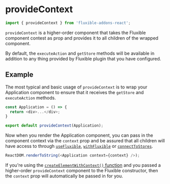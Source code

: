 # provideContext

```js
import { provideContext } from 'fluxible-addons-react';
```

`provideContext` is a higher-order component that takes the Fluxible
component contest as prop and provides it to all children of the
wrapped component.

By default, the `executeAction` and `getStore` methods will be
available in addition to any thing provided by Fluxible plugin that
you have configured.

## Example

The most typical and basic usage of `provideContext` is to wrap your
Application component to ensure that it receives the `getStore` and
`executeAction` methods.

```js
const Application = () => {
  return <div>...</div>;
}

export default provideContext(Application);
```

Now when you render the Application component, you can pass in the
component context via the `context` prop and be assured that all
children will have access to through
[`useFluxible`](./useFluxible.md),
[`withFluxible`](./withFluxible.md) or
[`connectToStores`](./connectToStores.md).

```js
ReactDOM.renderToString(<Application context={context} />);
```

If you're using the [`createElementWithContext()`
function](createElementWithContext.md) and you passed a higher-order
`provideContext` component to the Fluxible constructor, then the
`context` prop will automatically be passed in for you.
